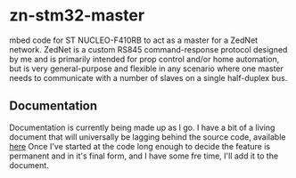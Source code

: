 # zn-stm32-master

mbed code for ST NUCLEO-F410RB to act as a master for a ZedNet network. ZedNet is a custom RS845 command-response protocol designed by me and is primarily intended for prop control and/or home automation, but is very general-purpose and flexible in any scenario where one master needs to communicate with a number of slaves on a single half-duplex bus.

## Documentation
Documentation is currently being made up as I go. I have a bit of a living document that will universally be lagging behind the source code, available [here](https://goo.gl/QUT5oA) Once I've started at the code long enough to decide the feature is permanent and in it's final form, and I have some fre time, I'll add it to the document.